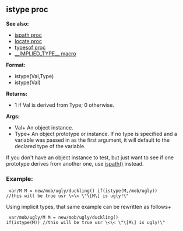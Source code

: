## istype proc
**See also:**
+   [ispath proc](/ref/proc/ispath.md) 
+   [locate proc](/ref/proc/locate.md) 
+   [typesof proc](/ref/proc/typesof.md) 
+   [\_\_IMPLIED_TYPE\_\_ macro](/ref/DM/preprocessor/__IMPLIED_TYPE__.md) 
<!-- -->
**Format:**
+   istype(Val,Type)
+   istype(Val)
<!-- -->
**Returns:**
+   1 if Val is derived from Type; 0 otherwise.
<!-- -->
**Args:**
+   Val+ An object instance.
+   Type+ An object prototype or instance. If no type is specified and a
    variable was passed in as the first argument, it will default to the
    declared type of the variable.


If you don\'t have an object instance to test, but just want to
see if one prototype derives from another one, use
[ispath()](/ref/proc/ispath.md) instead.
### Example:

```
 var/M M = new/mob/ugly/duckling() if(istype(M,/mob/ugly))
//this will be true usr \<\< \"\[M\] is ugly!\" 
```



Using implicit types, that same example can be rewritten as
follows+ 
```
 var/mob/ugly/M M = new/mob/ugly/duckling()
if(istype(M)) //this will be true usr \<\< \"\[M\] is ugly!\" 
```

